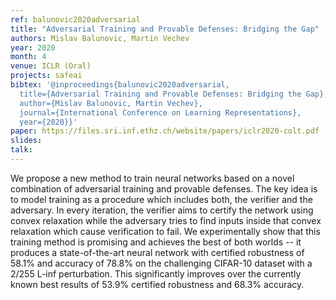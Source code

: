 ```yaml
---
ref: balunovic2020adversarial
title: "Adversarial Training and Provable Defenses: Bridging the Gap"
authors: Mislav Balunovic, Martin Vechev
year: 2020
month: 4
venue: ICLR (Oral)
projects: safeai
bibtex: '@inproceedings{balunovic2020adversarial,
  title={Adversarial Training and Provable Defenses: Bridging the Gap},
  author={Mislav Balunovic, Martin Vechev},
  journal={International Conference on Learning Representations},
  year={2020}}'
paper: https://files.sri.inf.ethz.ch/website/papers/iclr2020-colt.pdf
slides:
talk: 
---
```


We propose a new method to train neural networks based on a novel combination of adversarial training and provable defenses. The key idea is to model training as a procedure which includes both, the verifier and the adversary. In every iteration, the verifier aims to
certify the network using convex relaxation while the adversary tries to find inputs inside that convex relaxation which cause verification to fail. We experimentally show that this training method is promising and achieves the best of both worlds -- it produces a state-of-the-art
neural network with certified robustness of 58.1% and accuracy of 78.8% on the challenging CIFAR-10 dataset with a 2/255 L-inf perturbation. This significantly improves over the currently known best results of 53.9% certified robustness and 68.3% accuracy. 

